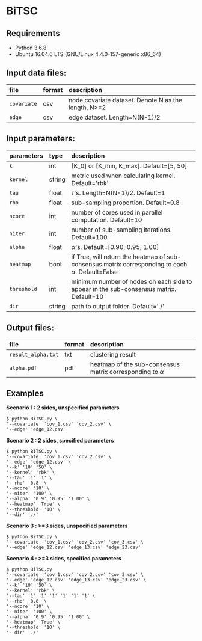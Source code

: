 # BiTSC

## Requirements
* Python 3.6.8
* Ubuntu 16.04.6 LTS (GNU/Linux 4.4.0-157-generic x86_64)

## Input data files:
| file            | format   | description   |
| :---            | :---     | :---          |
| ```covariate``` | csv      | node covariate dataset. Denote N as the length, N>=2| 
| ```edge```      | csv      | edge dataset. Length=N(N-1)/2 |

## Input parameters:
| parameters       | type       | description |
| :---             | :---       | :---         |
| ```k```          | int        | \[K_0\] or \[K_min, K_max\]. Default=\[5, 50\]      |
| ```kernel```     | string     | metric used when calculating kernel. Default='rbk'   |
| ```tau```        | float      | $\tau$'s. Length=N(N-1)/2. Default=1 |
| ```rho```        | float      | sub-sampling proportion. Default=0.8 |
| ```ncore```      | int        | number of cores used in parallel computation. Default=10 |
| ```niter```      | int        | number of sub-sampling iterations. Default=100 |
| ```alpha```      | float      | $\alpha$'s. Default=\[0.90, 0.95, 1.00\] |
| ```heatmap```    | bool    | if True, will return the heatmap of sub-consensus matrix corresponding to each $\alpha$. Default=False|
| ```threshold```  | int        | minimum number of nodes on each side to appear in the sub-consensus matrix. Default=10|
| ```dir```        | string     | path to output folder. Default='./'|


## Output files:
| file                 | format     | description |
| :---                   | :---       | :---          |
| ```result_alpha.txt```      | txt       | clustering result |
|```alpha.pdf``` | pdf        | heatmap of the sub-consensus matrix corresponding to $\alpha$ |


## Examples

**Scenario 1 : 2 sides, unspecified parameters**
```
$ python BiTSC.py \
'--covariate' 'cov_1.csv' 'cov_2.csv' \ 
'--edge' 'edge_12.csv'    
```
**Scenario 2 : 2 sides, specified parameters**
```
$ python BiTSC.py \
'--covariate' 'cov_1.csv' 'cov_2.csv' \
'--edge' 'edge_12.csv' \
'--k' '10' '50' \
'--kernel' 'rbk' \
'--tau' '1' '1' \
'--rho' '0.8' \
'--ncore' '10' \
'--niter' '100' \
'--alpha' '0.9' '0.95' '1.00' \
'--heatmap' 'True' \
'--threshold' '10' \
'--dir' './'
```

**Scenario 3 : >=3 sides, unspecified parameters**
```
$ python BiTSC.py \
'--covariate' 'cov_1.csv' 'cov_2.csv' 'cov_3.csv' \
'--edge' 'edge_12.csv' 'edge_13.csv' 'edge_23.csv'   
```
**Scenario 4 : >=3 sides, specified parameters**
```
$ python BiTSC.py 
'--covariate' 'cov_1.csv' 'cov_2.csv' 'cov_3.csv' \
'--edge' 'edge_12.csv' 'edge_13.csv' 'edge_23.csv' \
'--k' '10' '50' \
'--kernel' 'rbk' \
'--tau' '1' '1' '1' '1' '1' '1' \
'--rho' '0.8' \
'--ncore' '10' \
'--niter' '100' \
'--alpha' '0.9' '0.95' '1.00' \
'--heatmap' 'True' \
'--threshold' '10' \  
'--dir' './'
```

